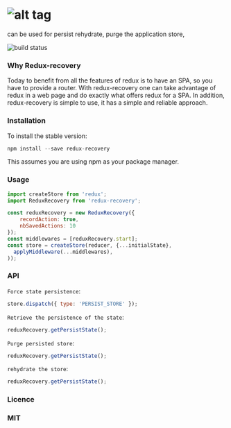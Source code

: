 # ![alt tag](http://i.imgur.com/mVqUtca.png)
can be used for persist rehydrate, purge the application store,


![build status](https://travis-ci.org/hajjiTarik/redux-recovery.svg?branch=master)
### Why Redux-recovery
Today to benefit from all the features of redux is to have an SPA, so you have to provide a router. With redux-recovery one can take advantage of redux in a web page and do exactly what offers redux for a SPA. In addition, redux-recovery is simple to use, it has a simple and reliable approach.

### Installation
To install the stable version:

```js
npm install --save redux-recovery
```
This assumes you are using npm as your package manager.


### Usage

```js
import createStore from 'redux';
import ReduxRecovery from 'redux-recovery';

const reduxRecovery = new ReduxRecovery({
    recordAction: true,
    nbSavedActions: 10
});
const middlewares = [reduxRecovery.start];
const store = createStore(reducer, {...initialState}, 
  applyMiddleware(...middlewares),
));
```


### API

`Force state persistence`: 
```js 
store.dispatch({ type: 'PERSIST_STORE' });
```

`Retrieve the persistence of the state`:
```js
reduxRecovery.getPersistState();
```

`Purge persisted store`:
```js  
reduxRecovery.getPersistState();
```

`rehydrate the store`:
```js  
reduxRecovery.getPersistState();
```

### Licence

### MIT
